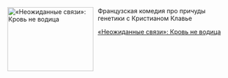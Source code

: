 <!--2025-05-06 10:15:34-->
<div class="yb">
  <div class="rss kino_kino"><a href="https://www.kino-teatr.ru/kino/art/tv/7263/" title="«Неожиданные связи»: Кровь не водица"><img src="https://www.kino-teatr.ru/art/3/6/7263/poster.jpg" width="196" height="147" align="left" hspace="5" style="margin: 0px 10px 0px 5px" alt="«Неожиданные связи»: Кровь не водица"/></a>Французская комедия про причуды генетики с Кристианом Клавье <p class="titl"><a href="https://www.kino-teatr.ru/kino/art/tv/7263/">«Неожиданные связи»: Кровь не водица</a></p></div>
</div>
